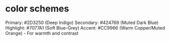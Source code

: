 # color schemes

Primary: #2D3250 (Deep Indigo)
Secondary: #424769 (Muted Dark Blue)
Highlight: #7077A1 (Soft Blue-Grey)
Accent: #CC9966 (Warm Copper/Muted Orange) - For warmth and contrast

